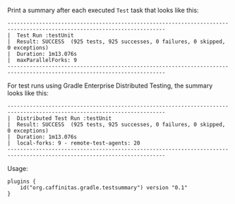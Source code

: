 Print a summary after each executed `Test` task that looks like this:

```
------------------------------------------------------------------------------------------------------------------------
|  Test Run :testUnit
|  Result: SUCCESS  (925 tests, 925 successes, 0 failures, 0 skipped, 0 exceptions)
|  Duration: 1m13.076s
|  maxParallelForks: 9
------------------------------------------------------------------------------------------------------------------------
```

For test runs using Gradle Enterprise Distributed Testing, the summary looks like this:

```
------------------------------------------------------------------------------------------------------------------------
|  Distributed Test Run :testUnit
|  Result: SUCCESS  (925 tests, 925 successes, 0 failures, 0 skipped, 0 exceptions)
|  Duration: 1m13.076s
|  local-forks: 9 - remote-test-agents: 20
------------------------------------------------------------------------------------------------------------------------
```

Usage:

```
plugins {
    id("org.caffinitas.gradle.testsummary") version "0.1"
}
```
